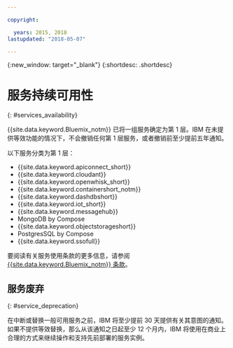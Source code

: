 ```yaml
---

copyright:

  years: 2015, 2018
lastupdated: "2018-05-07"

---
```


{:new_window: target="_blank"}
{:shortdesc: .shortdesc}

# 服务持续可用性
{: #services_availability}

{{site.data.keyword.Bluemix_notm}} 已将一组服务确定为第 1 层。IBM 在未提供等效功能的情况下，不会撤销任何第 1 层服务，或者撤销前至少提前五年通知。

以下服务分类为第 1 层：
  * {{site.data.keyword.apiconnect_short}}
  * {{site.data.keyword.cloudant}}
  * {{site.data.keyword.openwhisk_short}}
  * {{site.data.keyword.containershort_notm}}
  * {{site.data.keyword.dashdbshort}}
  * {{site.data.keyword.iot_short}}
  * {{site.data.keyword.messagehub}}
  * MongoDB by Compose
  * {{site.data.keyword.objectstorageshort}}
  * PostgresSQL by Compose
  * {{site.data.keyword.ssofull}}

要阅读有关服务使用条款的更多信息，请参阅 [{{site.data.keyword.Bluemix_notm}} 条款](/docs/overview/terms-of-use/notices.html#terms)。

## 服务废弃
{: #service_deprecation}

在中断或替换一般可用服务之前，IBM 将至少提前 30 天提供有关其意图的通知。如果不提供等效替换，那么从该通知之日起至少 12 个月内，IBM 将使用在商业上合理的方式来继续操作和支持先前部署的服务实例。
